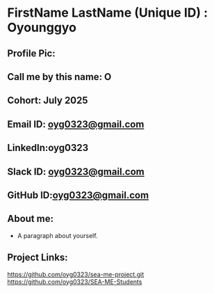 # FirstName LastName (Unique ID) : Oyounggyo
## Profile Pic: 
## Call me by this name: O
## Cohort: July 2025
## Email ID: oyg0323@gmail.com
## LinkedIn:oyg0323
## Slack ID: oyg0323@gmail.com
## GitHub ID:oyg0323@gmail.com
## About me: 
- A paragraph about yourself.
## Project Links:
https://github.com/oyg0323/sea-me-project.git
https://github.com/oyg0323/SEA-ME-Students
